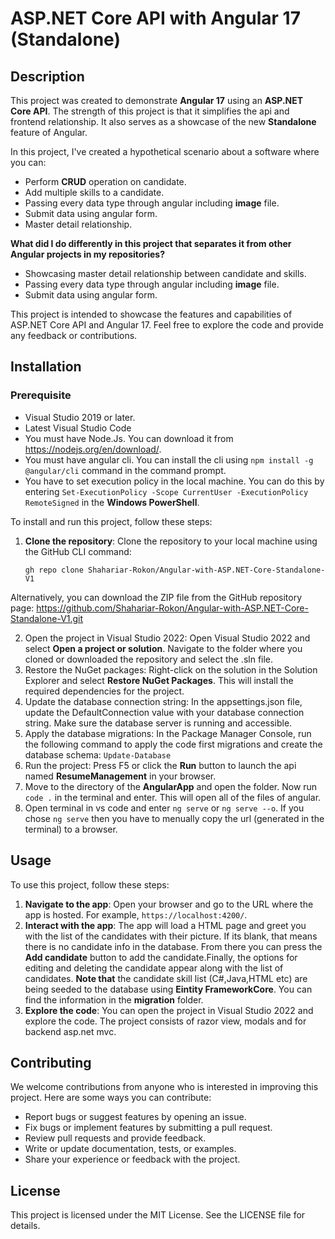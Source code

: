 # ASP.NET Core API with Angular 17 (Standalone)


## Description

This project was created to demonstrate **Angular 17** using an **ASP.NET Core API**.  The strength of this project is that it simplifies the api and frontend relationship. It also serves as a showcase of the new **Standalone** feature of Angular.

In this project, I've created a hypothetical scenario about a software where you can:

- Perform **CRUD** operation on candidate.
- Add multiple skills to a candidate.
- Passing every data type through angular including **image** file.
- Submit data using angular form.
- Master detail relationship.

**What did I do differently in this project that separates it from other Angular projects in my repositories?**

- Showcasing master detail relationship between candidate and skills.
- Passing every data type through angular including **image** file.
- Submit data using angular form. 

This project is intended to showcase the features and capabilities of ASP.NET Core API and Angular 17. Feel free to explore the code and provide any feedback or contributions.
## Installation

### Prerequisite
- Visual Studio 2019 or later.
- Latest Visual Studio Code
- You must have Node.Js. You can download it from https://nodejs.org/en/download/.
- You must have angular cli. You can install the cli using `npm install -g @angular/cli` command in the command prompt.
- You have to set execution policy in the local machine. You can do this by entering `Set-ExecutionPolicy -Scope CurrentUser -ExecutionPolicy RemoteSigned` in the **Windows PowerShell**. 

To install and run this project, follow these steps:

1. **Clone the repository**: Clone the repository to your local machine using the GitHub CLI command:

   ```shell
   gh repo clone Shahariar-Rokon/Angular-with-ASP.NET-Core-Standalone-V1
  Alternatively, you can download the ZIP file from the GitHub repository page: https://github.com/Shahariar-Rokon/Angular-with-ASP.NET-Core-Standalone-V1.git
  
2. Open the project in Visual Studio 2022: Open Visual Studio 2022 and select **Open a project or solution**. Navigate to the folder where you cloned or downloaded the repository and select the .sln file.
3. Restore the NuGet packages: Right-click on the solution in the Solution Explorer and select **Restore NuGet Packages**. This will install the required dependencies for the project.
4. Update the database connection string: In the appsettings.json file, update the DefaultConnection value with your database connection string. Make sure the database server is running and accessible.
5. Apply the database migrations: In the Package Manager Console, run the following command to apply the code first migrations and create the database schema:
 `Update-Database`
6. Run the project: Press F5 or click the **Run** button to launch the api named **ResumeManagement** in your browser.
7. Move to the directory of the **AngularApp** and open the folder. Now run `code .` in the terminal and enter. This will open all of the files of angular.
8. Open terminal in vs code and enter `ng serve` or `ng serve --o`. If you chose `ng serve` then you have to menually copy the url (generated in the terminal) to a browser.

## Usage

To use this project, follow these steps:

1. **Navigate to the app**: Open your browser and go to the URL where the app is hosted. For example, `https://localhost:4200/`.
2. **Interact with the app**: The app will load a HTML page and greet you with the list of the candidates with their picture. If its blank, that means there is no candidate info in the database. From there you can press the **Add candidate** button to add the candidate.Finally, the options for editing and deleting the candidate appear along with the list of candidates. **Note that** the candidate skill list (C#,Java,HTML etc) are being seeded to the database using **Eintity FrameworkCore**. You can find the information in the **migration** folder.
3. **Explore the code**: You can open the project in Visual Studio 2022 and explore the code. The project consists of razor view, modals and for backend asp.net mvc.

## Contributing

We welcome contributions from anyone who is interested in improving this project. Here are some ways you can contribute:

- Report bugs or suggest features by opening an issue.
- Fix bugs or implement features by submitting a pull request.
- Review pull requests and provide feedback.
- Write or update documentation, tests, or examples.
- Share your experience or feedback with the project.

## License

This project is licensed under the MIT License. See the LICENSE file for details.
